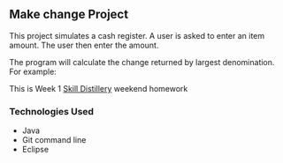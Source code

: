 ## Make change Project

This project simulates a cash register. A user is asked to enter an item amount. The user then enter the amount.

The program will calculate the change returned by largest denomination. For example:


This is Week 1 [Skill Distillery](http://skilldistillery.com) weekend homework

### Technologies Used
* Java
* Git command line
* Eclipse